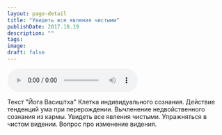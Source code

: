 ```yaml
---
layout: page-detail
title: "Увидеть все явления чистыми"
publishDate: 2017.10.19
description: ""
tags:
image:
draft: false
---
```


<audio title="2017.10.19 - Увидеть все явления чистыми.mp3" src="https://filer-api.advayta.org/v1.0/public/files/73031" controls=""></audio>

 Текст "Йога Васиштха" Клетка индивидуального сознания. Действие тенденций ума при перерождении. Вычленение недвойственного сознания из кармы. Увидеть все явления чистыми. Упражняться в чистом видении. Вопрос про изменение видения. 

  
